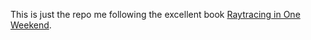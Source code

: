 This is just the repo me following the excellent book [Raytracing in One Weekend](https://raytracing.github.io/).
